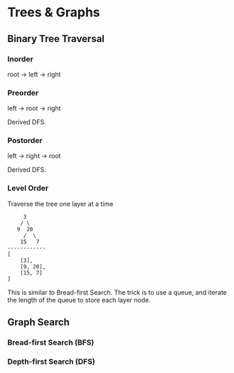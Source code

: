 # Trees & Graphs

## Binary Tree Traversal

### Inorder
root -> left -> right

### Preorder
left -> root -> right

Derived DFS.

### Postorder
left -> right -> root

Derived DFS.

### Level Order
Traverse the tree one layer at a time
```
     3
    / \
   9  20
     /  \
    15   7
------------
[
    [3],
    [9, 20],
    [15, 7]
]
```
This is similar to Bread-first Search. The trick is to use a queue, and iterate the length of the queue to store each layer node.

## Graph Search

### Bread-first Search (BFS)

### Depth-first Search (DFS)
